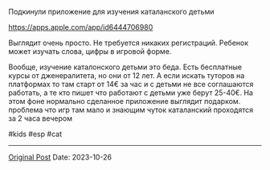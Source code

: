 Подкинули приложение для изучения каталанского детьми

https://apps.apple.com/app/id6444706980

Выглядит очень просто. Не требуется никаких регистраций. Ребенок может изучать слова, цифры в игровой форме.

Вообще, изучение каталонского детьми это беда. Есть бесплатные курсы от дженералитета, но они от 12 лет. А если искать туторов на платформах то там старт от 14€ за час и с детьми не все соглашаются работать, а те кто пишет что работают с детьми уже берут 25-40€. На этом фоне нормально сделанное приложение выглядит подарком. проблема что игр там мало и знающим чуток каталанский проходятся за 2 часа вечером

#kids #esp #cat

---
[Original Post](https://t.me/lev2tarragona/1670)
Date: 2023-10-26
